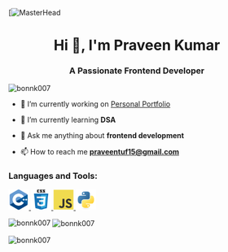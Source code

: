 [![MasterHead](https://repository-images.githubusercontent.com/588181932/e36ec678-7984-4cdd-8e4c-a3932772ff8e)
<h1 align="center">Hi 👋, I'm Praveen Kumar</h1>
<h3 align="center">A Passionate Frontend Developer</h3>

<p align="left"> <img src="https://komarev.com/ghpvc/?username=bonnk007&label=Profile%20views&color=0e75b6&style=flat" alt="bonnk007" /> </p>

- 🔭 I’m currently working on [Personal Portfolio]()

- 🌱 I’m currently learning **DSA**

- 💬 Ask me anything about **frontend development**

- 📫 How to reach me **praveentuf15@gmail.com**


<p align="left">
</p>

<h3 align="left">Languages and Tools:</h3>
<p align="left"> <a href="https://www.w3schools.com/cpp/" target="_blank" rel="noreferrer"> <img src="https://raw.githubusercontent.com/devicons/devicon/master/icons/cplusplus/cplusplus-original.svg" alt="cplusplus" width="40" height="40"/> </a> <a href="https://www.w3schools.com/css/" target="_blank" rel="noreferrer"> <img src="https://raw.githubusercontent.com/devicons/devicon/master/icons/css3/css3-original-wordmark.svg" alt="css3" width="40" height="40"/> </a> <a href="https://developer.mozilla.org/en-US/docs/Web/JavaScript" target="_blank" rel="noreferrer"> <img src="https://raw.githubusercontent.com/devicons/devicon/master/icons/javascript/javascript-original.svg" alt="javascript" width="40" height="40"/> </a> <a href="https://www.python.org" target="_blank" rel="noreferrer"> <img src="https://raw.githubusercontent.com/devicons/devicon/master/icons/python/python-original.svg" alt="python" width="40" height="40"/> </a> </p>

<p><img align="left" src="https://github-readme-stats.vercel.app/api/top-langs?username=bonnk007&show_icons=true&locale=en&layout=compact" alt="bonnk007" /></p>

<p>&nbsp;<img align="center" src="https://github-readme-stats.vercel.app/api?username=bonnk007&show_icons=true&locale=en" alt="bonnk007" /></p>

<p><img align="center" src="https://github-readme-streak-stats.herokuapp.com/?user=bonnk007&" alt="bonnk007" /></p>
